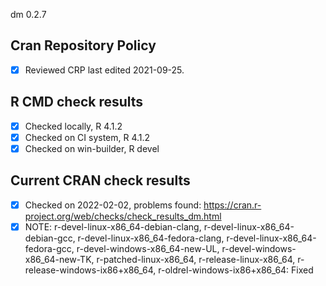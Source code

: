 dm 0.2.7

## Cran Repository Policy

- [x] Reviewed CRP last edited 2021-09-25.

## R CMD check results

- [x] Checked locally, R 4.1.2
- [x] Checked on CI system, R 4.1.2
- [x] Checked on win-builder, R devel

## Current CRAN check results

- [x] Checked on 2022-02-02, problems found: https://cran.r-project.org/web/checks/check_results_dm.html
- [x] NOTE: r-devel-linux-x86_64-debian-clang, r-devel-linux-x86_64-debian-gcc, r-devel-linux-x86_64-fedora-clang, r-devel-linux-x86_64-fedora-gcc, r-devel-windows-x86_64-new-UL, r-devel-windows-x86_64-new-TK, r-patched-linux-x86_64, r-release-linux-x86_64, r-release-windows-ix86+x86_64, r-oldrel-windows-ix86+x86_64: Fixed
